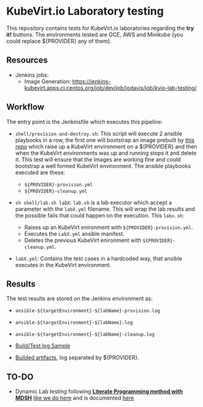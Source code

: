 # KubeVirt.io Laboratory testing

This repository contains tests for KubeVirt.io laboratories regarding the **try it!** buttons. The environments tested are GCE, AWS and Minikube (you could replace ${PROVIDER} any of them).

## Resources

- Jenkins jobs:
  - Image Generation: https://jenkins-kubevirt.apps.ci.centos.org/job/dev/job/jodavis/job/kvio-lab-testing/

## Workflow

The entry point is the Jenkinsfile which executes this pipeline:

- `shell/provision-and-destroy.sh`: This script will execute 2 ansible playbooks in a row, the first one will bootstrap an image prebuilt by [this repo](https://github.com/kubevirt/cloud-image-builder) which raise up a KubeVirt environment on a ${PROVIDER} and then when the KubeVirt environments was up and running stops it and delete it. This test will ensure that the Images are working fine and could bootstrap a well formed KubeVirt environment. The ansible playbooks executed are these:

  - `${PROVIDER}-provision.yml`
  - `${PROVIDER}-cleanup.yml`

- `sh shell/lab.sh labX`: `lab.sh` is a lab executor which accept a parameter with the `labX.yml` filename. This will wrap the lab results and the possible fails that could happen on the execution. This `labx.sh`:

  - Raises up an KubeVirt enironment with `${PROVIDER}-provision.yml`.
  - Executes the `LabX.yml` ansible manifest.
  - Deletes the previous KubeVirt enironment with `${PROVIDER}-cleanup.yml`.

- `labX.yml`: Contains the test cases in a hardcoded way, that ansible executes in the KubeVirt environment.

## Results

The test results are stored on the Jenkins environment as:

- `ansible-${targetEnvironment}-${labName}-provision.log`
- `ansible-${targetEnvironment}-${labName}.log`
- `ansible-${targetEnvironment}-${labName}-cleanup.log`


- [Build/Test log Sample](https://jenkins-kubevirt.apps.ci.centos.org/job/dev/job/jodavis/job/kvio-lab-testing/30/consoleFull)
- [Builded artifacts](https://jenkins-kubevirt.apps.ci.centos.org/job/dev/job/jodavis/job/kvio-lab-testing/lastSuccessfulBuild/artifact/), log separated by ${PROVIDER}.

## TO-DO

- Dynamic Lab testing following [**Literate Programming method with MDSH**](https://en.wikipedia.org/wiki/Literate_programming) [like we do here](https://github.com/kubevirt/kubevirt-tutorial) and is documented [here](https://github.com/RHsyseng/kubevirt-tutorial-testing-deck)
